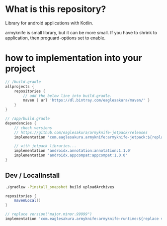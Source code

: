 # What is this repository?

Library for android applications with Kotlin.

armyknife is small library, but it can be more small.
If you have to shrink to application, then proguard-options set to enable.

# how to implementation into your project

```groovy
// /build.gradle
allprojects {
    repositories {
        // add the below line into build.gradle.
        maven { url 'https://dl.bintray.com/eaglesakura/maven/' }
    }
}

// /app/build.gradle
dependencies {
    // check versions
    // https://github.com/eaglesakura/armyknife-jetpack/releases
    implementation 'com.eaglesakura.armyknife:armyknife-jetpack:${replace version}'

    // with jetpack libraries...
    implementation 'androidx.annotation:annotation:1.1.0'
    implementation 'androidx.appcompat:appcompat:1.0.0'
}
```

## Dev / LocalInstall

```sh
./gradlew -Pinstall_snapshot build uploadArchives
```

```groovy
repositories {
    mavenLocal()
}

// replace version("major.minor.99999")
implementation 'com.eaglesakura.armyknife:armyknife-runtime:${replace version}'
```
